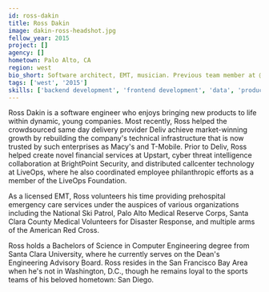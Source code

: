 ```yaml
---
id: ross-dakin
title: Ross Dakin
image: dakin-ross-headshot.jpg
fellow_year: 2015
project: []
agency: []
hometown: Palo Alto, CA
region: west
bio_short: Software architect, EMT, musician. Previous team member at @Deliv, @Upstart, @BrightPointSec, @LiveOps. Santa Clara University.
tags: ['west', '2015']
skills: ['backend development', 'frontend development', 'data', 'product', 'user experience', 'cybersecurity']
---
```


Ross Dakin is a software engineer who enjoys bringing new products to life within dynamic, young companies. Most recently, Ross helped the crowdsourced same day delivery provider Deliv achieve market-winning growth by rebuilding the company's technical infrastructure that is now trusted by such enterprises as Macy's and T-Mobile. Prior to Deliv, Ross helped create novel financial services at Upstart, cyber threat intelligence collaboration at BrightPoint Security, and distributed callcenter technology at LiveOps, where he also coordinated employee philanthropic efforts as a member of the LiveOps Foundation.

As a licensed EMT, Ross volunteers his time providing prehospital emergency care services under the auspices of various organizations including the National Ski Patrol, Palo Alto Medical Reserve Corps, Santa Clara County Medical Volunteers for Disaster Response, and multiple arms of the American Red Cross.

Ross holds a Bachelors of Science in Computer Engineering degree from Santa Clara University, where he currently serves on the Dean's Engineering Advisory Board. Ross resides in the San Francisco Bay Area when he's not in Washington, D.C., though he remains loyal to the sports teams of his beloved hometown: San Diego.
